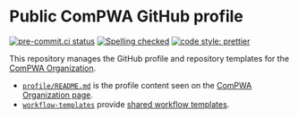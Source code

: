 # Public ComPWA GitHub profile

[![pre-commit.ci status](https://results.pre-commit.ci/badge/github/ComPWA/.github/main.svg)](https://results.pre-commit.ci/latest/github/ComPWA/.github/main)
[![Spelling checked](https://img.shields.io/badge/cspell-checked-brightgreen.svg)](https://github.com/streetsidesoftware/cspell/tree/master/packages/cspell)
[![code style: prettier](https://img.shields.io/badge/code_style-prettier-ff69b4.svg?style=flat-square)](https://github.com/prettier/prettier)

This repository manages the GitHub profile and repository templates for the [ComPWA Organization](https://github.com/ComPWA).

- [`profile/README.md`](./profile/README.md) is the profile content seen on the [ComPWA Organization page](https://github.com/ComPWA).
- [`workflow-templates`](./workflow-templates) provide [shared workflow templates](https://docs.github.com/en/actions/learn-github-actions/sharing-workflows-with-your-organization).

